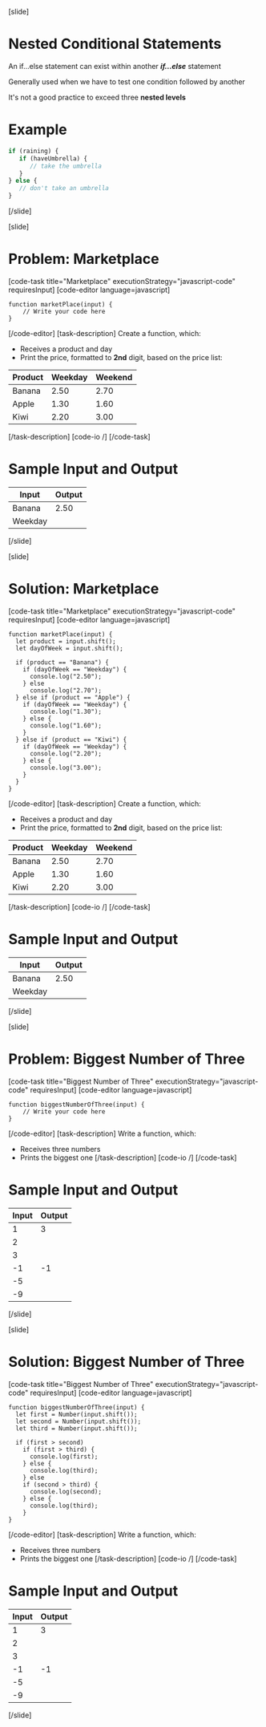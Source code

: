 [slide]
# Nested Conditional Statements
An if...else statement can exist within another ***if...else*** statement

Generally used when we have to test one condition followed by another

It's not a good practice to exceed three **nested levels**

# Example
```js
if (raining) {
   if (haveUmbrella) {
      // take the umbrella
   }
} else {
   // don't take an umbrella
}
```
[/slide]

[slide]
# Problem: Marketplace
[code-task title="Marketplace" executionStrategy="javascript-code" requiresInput]
[code-editor language=javascript]
```
function marketPlace(input) {
    // Write your code here
}
```
[/code-editor]
[task-description]
Create a function, which:

* Receives a product and day
* Print the price, formatted to **2nd** digit, based on the price list:

|Product|Weekday|Weekend|
|-------|-------|-------|
|Banana|2.50|2.70|
|Apple|1.30|1.60|
|Kiwi|2.20|3.00|
[/task-description]
[code-io /]
[/code-task]
# Sample Input and Output
|Input|Output|
|-----|------|
|Banana|2.50|
|Weekday||
[/slide]

[slide]
# Solution: Marketplace
[code-task title="Marketplace" executionStrategy="javascript-code" requiresInput]
[code-editor language=javascript]
```
function marketPlace(input) {
  let product = input.shift();
  let dayOfWeek = input.shift();

  if (product == "Banana") {
    if (dayOfWeek == "Weekday") {
      console.log("2.50");
    } else
      console.log("2.70");
  } else if (product == "Apple") {
    if (dayOfWeek == "Weekday") {
      console.log("1.30");
    } else {
      console.log("1.60");
    }
  } else if (product == "Kiwi") {
    if (dayOfWeek == "Weekday") {
      console.log("2.20");
    } else {
      console.log("3.00");
    }
  }
}
```
[/code-editor]
[task-description]
Create a function, which:

* Receives a product and day
* Print the price, formatted to **2nd** digit, based on the price list:

|Product|Weekday|Weekend|
|-------|-------|-------|
|Banana|2.50|2.70|
|Apple|1.30|1.60|
|Kiwi|2.20|3.00|
[/task-description]
[code-io /]
[/code-task]
# Sample Input and Output
|Input|Output|
|-----|------|
|Banana|2.50|
|Weekday||
[/slide]

[slide]
# Problem: Biggest Number of Three
[code-task title="Biggest Number of Three" executionStrategy="javascript-code" requiresInput]
[code-editor language=javascript]
```
function biggestNumberOfThree(input) {
    // Write your code here
}
```
[/code-editor]
[task-description]
Write a function, which:

* Receives three numbers
* Prints the biggest one
[/task-description]
[code-io /]
[/code-task]
# Sample Input and Output
|Input|Output|
|-----|------|
|1|3|
|2||
|3||
|-1|-1|
|-5||
|-9||
[/slide]

[slide]
# Solution: Biggest Number of Three
[code-task title="Biggest Number of Three" executionStrategy="javascript-code" requiresInput]
[code-editor language=javascript]
```
function biggestNumberOfThree(input) {
  let first = Number(input.shift());
  let second = Number(input.shift());
  let third = Number(input.shift());

  if (first > second)
    if (first > third) {
      console.log(first);
    } else {
      console.log(third);
    } else
    if (second > third) {
      console.log(second);
    } else {
      console.log(third);
    }
}
```
[/code-editor]
[task-description]
Write a function, which:

* Receives three numbers
* Prints the biggest one
[/task-description]
[code-io /]
[/code-task]
# Sample Input and Output
|Input|Output|
|-----|------|
|1|3|
|2||
|3||
|-1|-1|
|-5||
|-9||
[/slide]